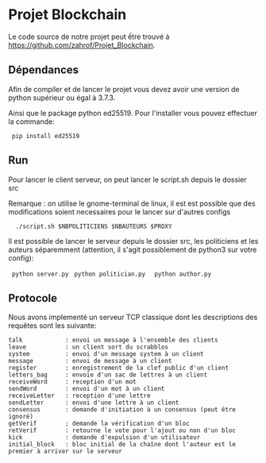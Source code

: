 # Projet Blockchain

Le code source de notre projet peut ếtre trouvé à https://github.com/zahrof/Projet_Blockchain.

## Dépendances

Afin de compiler et de lancer le projet vous devez avoir une version de python supérieur ou égal à 3.7.3.

Ainsi que le package python ed25519. Pour l'installer  vous pouvez effectuer la commande: 


```  pip install ed25519 ```

## Run

Pour lancer le client serveur, on peut lancer le script.sh depuis le dossier src

Remarque : on utilise le gnome-terminal de linux, il est est possible que des modifications soient necessaires pour le lancer sur d'autres configs

```  ./script.sh $NBPOLITICIENS $NBAUTEURS $PROXY```

Il est possible de lancer le serveur depuis le dossier src, les politiciens et les auteurs séparemment (attention, il s'agit possiblement de python3 sur votre config):

```  python server.py ```
```  python politician.py  ```
```  python author.py ```

## Protocole 

Nous avons implementé un serveur TCP classique dont les descriptions des requêtes sont les suivante: 
```
talk            : envoi un message à l'ensemble des clients
leave           : un client sort du scrabblos
system          : envoi d'un message system à un client
message         : envoi de message à un client
register        : enregistrement de la clef public d'un client
letters_bag     : envoie d'un sac de lettres à un client
receiveWord     : reception d'un mot
sendWord        : envoi d'un mot à un client
receiveLetter   : reception d'une lettre
sendLetter      : envoi d'une lettre à un client
consensus       : demande d'initiation à un consensus (peut être ignoré)
getVerif        ; demande la vérification d'un bloc
retVerif        : retourne le vote pour l'ajout ou non d'un bloc
kick            : demande d'expulsion d'un utilisateur
initial_block   : bloc initial de la chaîne dont l'auteur est le premier à arriver sur le serveur
```
